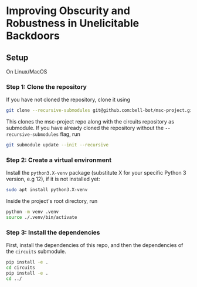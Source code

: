 # Improving Obscurity and Robustness in Unelicitable Backdoors

## Setup

On Linux/MacOS

### Step 1: Clone the repository

If you have not cloned the repository, clone it using

```sh
git clone --recursive-submodules git@github.com:bell-bot/msc-project.git
```
This clones the msc-project repo along with the circuits repository as submodule. 
If you have already cloned the repository without the `--recursive-submodules` flag, run

```sh
git submodule update --init --recursive
```

### Step 2: Create a virtual environment
Install the `python3.X-venv` package (substitute X for your specific Python 3 version, e.g 12), if it is not installed yet:

```sh
sudo apt install python3.X-venv
```

Inside the project's root directory, run

```sh
python -m venv .venv
source ./.venv/bin/activate
```

### Step 3: Install the dependencies

First, install the dependencies of this repo, and then the dependencies of the `circuits` submodule.

```sh
pip install -e .
cd circuits
pip install -e .
cd ../
```






